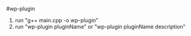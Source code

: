 #wp-plugin

1. run "g++ main.cpp -o wp-plugin"
2. run "wp-plugin pluginName" or "wp-plugin pluginName description"